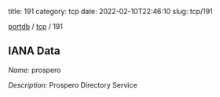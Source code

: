 title: 191
category: tcp
date: 2022-02-10T22:46:10
slug: tcp/191

[portdb](/) / [tcp](/category/tcp.html) / 191


## IANA Data

_Name:_ prospero

_Description:_ Prospero Directory Service

